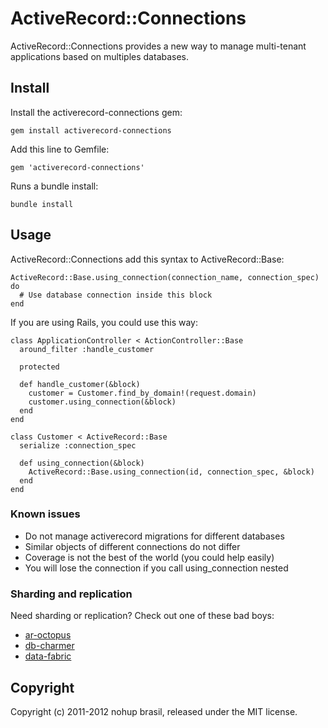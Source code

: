 # ActiveRecord::Connections

ActiveRecord::Connections provides a new way to manage multi-tenant applications based on multiples databases.

## Install

Install the activerecord-connections gem:

    gem install activerecord-connections

Add this line to Gemfile:

    gem 'activerecord-connections'

Runs a bundle install:

    bundle install

## Usage

ActiveRecord::Connections add this syntax to ActiveRecord::Base:

    ActiveRecord::Base.using_connection(connection_name, connection_spec) do
      # Use database connection inside this block
    end

If you are using Rails, you could use this way:

    class ApplicationController < ActionController::Base
      around_filter :handle_customer

      protected

      def handle_customer(&block)
        customer = Customer.find_by_domain!(request.domain)
        customer.using_connection(&block)
      end
    end

    class Customer < ActiveRecord::Base
      serialize :connection_spec

      def using_connection(&block)
        ActiveRecord::Base.using_connection(id, connection_spec, &block)
      end
    end

### Known issues

* Do not manage activerecord migrations for different databases
* Similar objects of different connections do not differ
* Coverage is not the best of the world (you could help easily)
* You will lose the connection if you call using_connection nested

### Sharding and replication

Need sharding or replication? Check out one of these bad boys:

* [ar-octopus](https://github.com/tchandy/octopus)
* [db-charmer](https://github.com/kovyrin/db-charmer)
* [data-fabric](https://github.com/mperham/data_fabric)

## Copyright

Copyright (c) 2011-2012 nohup brasil, released under the MIT license.
